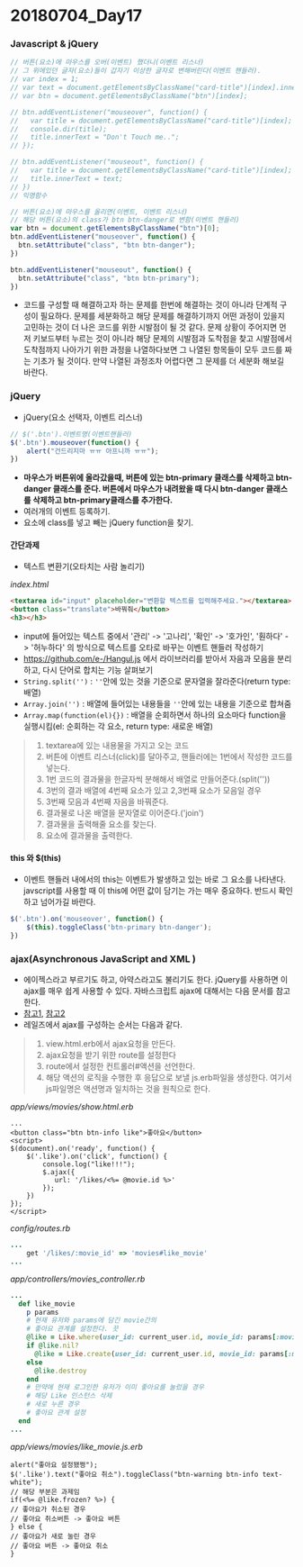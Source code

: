 # 20180704_Day17

### Javascript & jQuery

```javascript
// 버튼(요소)에 마우스를 오버(이벤트) 했더니(이벤트 리스너)
// 그 위에있던 글자(요소)들이 갑자기 이상한 글자로 변해버린다(이벤트 핸들러).
// var index = 1;
// var text = document.getElementsByClassName("card-title")[index].innerText;
// var btn = document.getElementsByClassName("btn")[index];

// btn.addEventListener("mouseover", function() {
//   var title = document.getElementsByClassName("card-title")[index];
//   console.dir(title);
//   title.innerText = "Don't Touch me..";
// });

// btn.addEventListener("mouseout", function() {
//   var title = document.getElementsByClassName("card-title")[index];
//   title.innerText = text;
// })
// 익명함수

// 버튼(요소)에 마우스를 올리면(이벤트, 이벤트 리스너)
// 해당 버튼(요소)의 class가 btn btn-danger로 변함(이벤트 핸들러)
var btn = document.getElementsByClassName("btn")[0];
btn.addEventListener("mouseover", function() {
  btn.setAttribute("class", "btn btn-danger");
})

btn.addEventListener("mouseout", function() {
  btn.setAttribute("class", "btn btn-primary");
})
```

- 코드를 구성할 때 해결하고자 하는 문제를 한번에 해결하는 것이 아니라 단계적 구성이 필요하다. 문제를 세분화하고 해당 문제를 해결하기까지 어떤 과정이 있을지 고민하는 것이 더 나은 코드를 위한 시발점이 될 것 같다. 문제 상황이 주어지면 먼저 키보드부터 누르는 것이 아니라 해당 문제의 시발점과 도착점을 찾고 시발점에서 도착점까지 나아가기 위한 과정을 나열하다보면 그 나열된 항목들이 모두 코드를 짜는 기초가 될 것이다. 만약 나열된 과정조차 어렵다면 그 문제를 더 세분화 해보길 바란다.



### jQuery

- jQuery(요소 선택자, 이벤트 리스너)

```javascript
// $('.btn').이벤트명(이벤트핸들러)
$('.btn').mouseover(function() {
    alert("건드리지마 ㅠㅠ 아프니까 ㅠㅠ");
})
```

- **마우스가 버튼위에 올라갔을때, 버튼에 있는 btn-primary 클래스를 삭제하고 btn-danger 클래스를 준다. 버튼에서 마우스가 내려왔을 때 다시 btn-danger 클래스를 삭제하고 btn-primary클래스를 추가한다.**
- 여러개의 이벤트 등록하기.
- 요소에 class를 넣고 빼는 jQuery function을 찾기.



#### 간단과제

- 텍스트 변환기(오타치는 사람 놀리기)

*index.html*

```html
<textarea id="input" placeholder="변환할 텍스트를 입력해주세요."></textarea>
<button class="translate">바꿔줘</button>
<h3></h3>
```

- input에 들어있는 텍스트 중에서 '관리' -> '고나리', '확인' -> '호가인', '훤하다' -> '허누하다' 의 방식으로 텍스트를 오타로 바꾸는 이벤트 핸들러 작성하기
- https://github.com/e-/Hangul.js 에서 라이브러리를 받아서 자음과 모음을 분리하고, 다시 단어로 합치는 기능 살펴보기
- `String.split('')` : `''`안에 있는 것을 기준으로 문자열을 잘라준다(return type: 배열)
- `Array.join('')` : 배열에 들어있는 내용들을 `''`안에 있는 내용을 기준으로 합쳐줌
- `Array.map(function(el){})` : 배열을 순회하면서 하나의 요소마다 function을 실행시킴(el: 순회하는 각 요소, return type: 새로운 배열)



>1. textarea에 있는 내용물을 가지고 오는 코드
>2. 버튼에 이벤트 리스너(click)를 달아주고, 핸들러에는 1번에서 작성한 코드를 넣는다.
>3. 1번 코드의 결과물을 한글자씩 분해해서 배열로 만들어준다.(split(''))
>4. 3번의 결과 배열에 4번째 요소가 있고 2,3번째 요소가 모음일 경우
>5. 3번째 모음과 4번째 자음을 바꿔준다.
>6. 결과물로 나온 배열을 문자열로 이어준다.('join')
>7. 결과물을 출력해줄 요소를 찾는다.
>8. 요소에 결과물을 출력한다.



#### this 와 $(this)

- 이벤트 핸들러 내에서의 this는 이벤트가 발생하고 있는 바로 그 요소를 나타낸다. javscript를 사용할 때 이 this에 어떤 값이 담기는 가는 매우 중요하다. 반드시 확인하고 넘어가길 바란다.

```javascript
$('.btn').on('mouseover', function() {
    $(this).toggleClass('btn-primary btn-danger');
})
```



###  ajax(Asynchronous JavaScript and XML )

- 에이젝스라고 부르기도 하고, 아약스라고도 불리기도 한다. jQuery를 사용하면 이 ajax를 매우 쉽게 사용할 수 있다. 자바스크립트 ajax에 대해서는 다음 문서를 참고한다.
- [참고1](https://developer.mozilla.org/ko/docs/Web/Guide/AJAX/Getting_Started), [참고2](https://opentutorials.org/course/1375/6843)
- 레일즈에서 ajax를 구성하는 순서는 다음과 같다.

> 1. view.html.erb에서 ajax요청을 만든다.
> 2. ajax요청을 받기 위한 route를 설정한다
> 3. route에서 설정한 컨트롤러#액션을 선언한다.
> 4. 해당 액션의 로직을 수행한 후 응답으로 보낼 js.erb파일을 생성한다. 여기서 js파일명은 액션명과 일치하는 것을 원칙으로 한다.

*app/views/movies/show.html.erb*

```erb
...
<button class="btn btn-info like">좋아요</button>
<script>
$(document).on('ready', function() {
    $('.like').on('click', function() {
        console.log("like!!!");
        $.ajax({
           url: '/likes/<%= @movie.id %>' 
        });
    })
});
</script>
```

*config/routes.rb*

```ruby
...
    get '/likes/:movie_id' => 'movies#like_movie'
...
```

*app/controllers/movies_controller.rb*

```ruby
...
  def like_movie
    p params
    # 현재 유저와 params에 담긴 movie간의 
    # 좋아요 관계를 설정한다. 끗
    @like = Like.where(user_id: current_user.id, movie_id: params[:movie_id]).first
    if @like.nil?
      @like = Like.create(user_id: current_user.id, movie_id: params[:movie_id])
    else
      @like.destroy
    end
    # 만약에 현재 로그인한 유저가 이미 좋아요를 눌렀을 경우
    # 해당 Like 인스턴스 삭제
    # 새로 누른 경우
    # 좋아요 관계 설정
  end
...
```

*app/views/movies/like_movie.js.erb*

```erb
alert("좋아요 설정됐쩡");
$('.like').text("좋아요 취소").toggleClass("btn-warning btn-info text-white");
// 해당 부분은 과제임
if(<%= @like.frozen? %>) {
// 좋아요가 취소된 경우
// 좋아요 취소버튼 -> 좋아요 버튼
} else {
// 좋아요가 새로 눌린 경우
// 좋아요 버튼 -> 좋아요 취소
}
```

